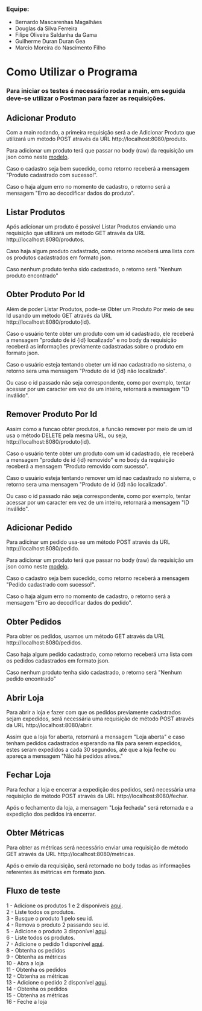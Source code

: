 ### Equipe: 
* Bernardo Mascarenhas Magalhães
* Douglas da Silva Ferreira
* Filipe Oliveira Saldanha da Gama
* Guilherme Duran Duran Gea
* Marcio Moreira do Nascimento Filho

# Como Utilizar o Programa

### Para iniciar os testes é necessário rodar a main, em seguida deve-se utilizar o Postman para fazer as requisições.

## Adicionar Produto
Com a main rodando, a primeira requisição será a de Adicionar Produto que utilizará um método POST através da URL http://localhost:8080/produto.

Para adicionar um produto terá que passar no body (raw) da requisição um json como neste [modelo](https://github.com/GuiDDuran/API-McRonalds-ProjetoAP1/blob/main/Modelos%20Json/JSON-Pedidos.txt).

Caso o cadastro seja bem sucedido, como retorno receberá a mensagem "Produto cadastrado com sucesso!".

Caso o haja algum erro no momento de cadastro, o retorno será a mensagem "Erro ao decodificar dados do produto".


## Listar Produtos
Após adicionar um produto é possivel Listar Produtos enviando uma requisição que utilizará um método GET através da URL http://localhost:8080/produtos.

Caso haja algum produto cadastrado, como retorno receberá uma lista com os produtos cadastrados em formato json.

Caso nenhum produto tenha sido cadastrado, o retorno será "Nenhum produto encontrado"

## Obter Produto Por Id
Além de poder Listar Produtos, pode-se Obter um Produto Por meio de seu Id usando um método GET através da URL http://localhost:8080/produto{id}.

Caso o usuário tente obter um produto com um id cadastrado, ele receberá a mensagem "produto de id {id} localizado" e no body da requisição receberá as informações previamente cadastradas sobre o produto em formato json.

Caso o usuário esteja tentando obeter um id nao cadastrado no sistema, o retorno sera uma mensagem "Produto de id {id} não localizado".

Ou caso o id passado não seja correspondente, como por exemplo, tentar acessar por um caracter em vez de um inteiro, retornará a mensagem "ID inválido".

## Remover Produto Por Id
Assim como a funcao obter produtos, a funcão remover por meio de um id usa o método DELETE pela mesma URL, ou seja, http://localhost:8080/produto{id}.

Caso o usuário tente obter um produto com um id cadastrado, ele receberá a mensagem "produto de id {id} removido" e no body da requisição receberá a mensagem "Produto removido com sucesso".

Caso o usuário esteja tentando remover um id nao cadastrado no sistema, o retorno sera uma mensagem "Produto de id {id} não localizado".

Ou caso o id passado não seja correspondente, como por exemplo, tentar acessar por um caracter em vez de um inteiro, retornará a mensagem "ID inválido".

## Adicionar Pedido
Para adicinar um pedido usa-se um método POST através da URL http://localhost:8080/pedido.

Para adicionar um produto terá que passar no body (raw) da requisição um json como neste [modelo](https://github.com/GuiDDuran/API-McRonalds-ProjetoAP1/blob/main/Modelos%20Json/JSON-Pedidos.txt).

Caso o cadastro seja bem sucedido, como retorno receberá a mensagem "Pedido cadastrado com sucesso!".

Caso o haja algum erro no momento de cadastro, o retorno será a mensagem "Erro ao decodificar dados do pedido".

## Obter Pedidos
Para obter os pedidos, usamos um método GET através da URL http://localhost:8080/pedidos.

Caso haja algum pedido cadastrado, como retorno receberá uma lista com os pedidos cadastrados em formato json.

Caso nenhum produto tenha sido cadastrado, o retorno será "Nenhum pedido encontrado"

## Abrir Loja
Para abrir a loja e fazer com que os pedidos previamente cadastrados sejam expedidos, será necessária uma requisição de método POST através da URL http://localhost:8080/abrir.

Assim que a loja for aberta, retornará a mensagem "Loja aberta" e caso tenham pedidos cadastrados esperando na fila para serem expedidos, estes seram expedidos a cada 30 segundos, até que a loja feche ou apareça a mensagem "Não há pedidos ativos."

## Fechar Loja
Para fechar a loja e encerrar a expedição dos pedidos, será necessária uma requisição de método POST através da URL http://localhost:8080/fechar.

Após o fechamento da loja, a mensagem "Loja fechada" será retornada e a expedição dos pedidos irá encerrar.

## Obter Métricas
Para obter as métricas será necessário enviar uma requisição de método GET através da URL http://localhost:8080/metricas.

Após o envio da requisição, será retornado no body todas as informações referentes ás métricas em formato json.


## Fluxo de teste
1 - Adicione os produtos 1 e 2 disponíveis [aqui](https://github.com/GuiDDuran/API-McRonalds-ProjetoAP1/blob/main/Modelos%20Json/JSON-Produtos.txt).<br>
2 - Liste todos os produtos.<br>
3 - Busque o produto 1 pelo seu id.<br>
4 - Remova o produto 2 passando seu id.<br>
5 - Adicione o produto 3 disponível [aqui](https://github.com/GuiDDuran/API-McRonalds-ProjetoAP1/blob/main/Modelos%20Json/JSON-Produtos.txt).<br>
6 - Liste todos os produtos.<br>
7 - Adicione o pedido 1 disponível [aqui](https://github.com/GuiDDuran/API-McRonalds-ProjetoAP1/blob/main/Modelos%20Json/JSON-Pedidos.txt).<br>
8 - Obtenha os pedidos<br>
9 - Obtenha as métricas<br>
10 - Abra a loja<br>
11 - Obtenha os pedidos<br>
12 - Obtenha as métricas<br>
13 - Adicione o pedido 2 disponível [aqui](https://github.com/GuiDDuran/API-McRonalds-ProjetoAP1/blob/main/Modelos%20Json/JSON-Pedidos.txt).<br>
14 - Obtenha os pedidos<br>
15 - Obtenha as métricas<br>
16 - Feche a loja<br>
